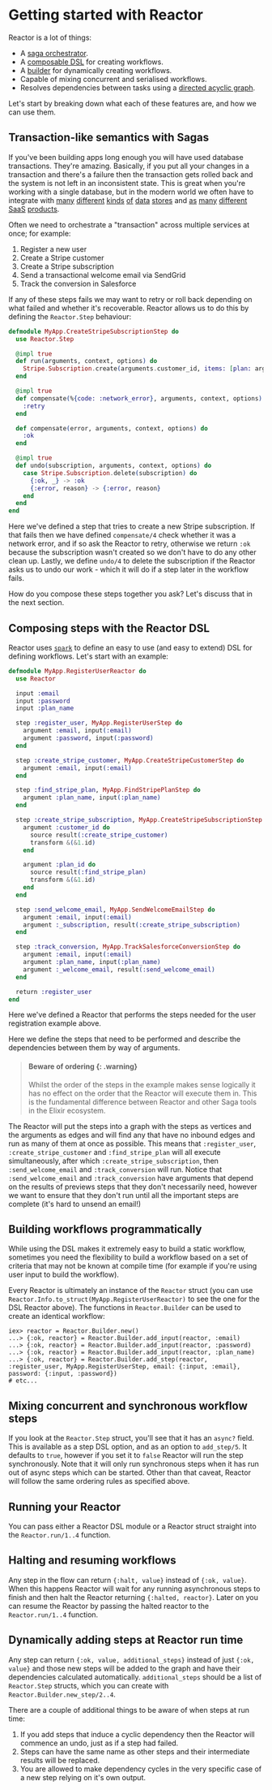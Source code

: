# Getting started with Reactor

Reactor is a lot of things:

- A [saga orchestrator](https://www.cs.cornell.edu/andru/cs711/2002fa/reading/sagas.pdf).
- A [composable DSL](https://hexdocs.pm/reactor/Reactor.html) for creating workflows.
- A [builder](https://hexdocs.pm/reactor/Reactor.Builder.html) for dynamically creating workflows.
- Capable of mixing concurrent and serialised workflows.
- Resolves dependencies between tasks using a [directed acyclic graph](https://en.wikipedia.org/wiki/Directed_acyclic_graph).

Let's start by breaking down what each of these features are, and how we can use them.

## Transaction-like semantics with Sagas

If you've been building apps long enough you will have used database transactions. They're amazing. Basically, if you put all your changes in a transaction and there's a failure then the transaction gets rolled back and the system is not left in an inconsistent state. This is great when you're working with a single database, but in the modern world we often have to integrate with [many](https://www.postgresql.org/) [different](https://www.mongodb.com/) [kinds](https://redis.io/) [of](https://cassandra.apache.org/_/index.html) [data](https://aws.amazon.com/redshift/) [stores](https://clickhouse.com/) and [as](https://www.salesforce.com/) [many](https://stripe.com/) [different](https://www.twilio.com/en-us) [SaaS](https://www.xero.com/) [products](https://www.vendhq.com/).

Often we need to orchestrate a "transaction" across multiple services at once; for example:

1. Register a new user
2. Create a Stripe customer
3. Create a Stripe subscription
4. Send a transactional welcome email via SendGrid
5. Track the conversion in Salesforce

If any of these steps fails we may want to retry or roll back depending on what failed and whether it's recoverable. Reactor allows us to do this by defining the `Reactor.Step` behaviour:

```elixir
defmodule MyApp.CreateStripeSubscriptionStep do
  use Reactor.Step

  @impl true
  def run(arguments, context, options) do
    Stripe.Subscription.create(arguments.customer_id, items: [plan: arguments.plan_id])
  end

  @impl true
  def compensate(%{code: :network_error}, arguments, context, options) do
    :retry
  end

  def compensate(error, arguments, context, options) do
    :ok
  end

  @impl true
  def undo(subscription, arguments, context, options) do
    case Stripe.Subscription.delete(subscription) do
      {:ok, _} -> :ok
      {:error, reason} -> {:error, reason}
    end
  end
end
```

Here we've defined a step that tries to create a new Stripe subscription. If that fails then we have defined `compensate/4` check whether it was a network error, and if so ask the Reactor to retry, otherwise we return `:ok` because the subscription wasn't created so we don't have to do any other clean up. Lastly, we define `undo/4` to delete the subscription if the Reactor asks us to undo our work - which it will do if a step later in the workflow fails.

How do you compose these steps together you ask? Let's discuss that in the next section.

## Composing steps with the Reactor DSL

Reactor uses [`spark`](https://hexdocs.pm/spark/get-started-with-spark.html) to define an easy to use (and easy to extend) DSL for defining workflows. Let's start with an example:

```elixir
defmodule MyApp.RegisterUserReactor do
  use Reactor

  input :email
  input :password
  input :plan_name

  step :register_user, MyApp.RegisterUserStep do
    argument :email, input(:email)
    argument :password, input(:password)
  end

  step :create_stripe_customer, MyApp.CreateStripeCustomerStep do
    argument :email, input(:email)
  end

  step :find_stripe_plan, MyApp.FindStripePlanStep do
    argument :plan_name, input(:plan_name)
  end

  step :create_stripe_subscription, MyApp.CreateStripeSubscriptionStep do
    argument :customer_id do
      source result(:create_stripe_customer)
      transform &(&1.id)
    end

    argument :plan_id do
      source result(:find_stripe_plan)
      transform &(&1.id)
    end
  end

  step :send_welcome_email, MyApp.SendWelcomeEmailStep do
    argument :email, input(:email)
    argument :_subscription, result(:create_stripe_subscription)
  end

  step :track_conversion, MyApp.TrackSalesforceConversionStep do
    argument :email, input(:email)
    argument :plan_name, input(:plan_name)
    argument :_welcome_email, result(:send_welcome_email)
  end

  return :register_user
end
```

Here we've defined a Reactor that performs the steps needed for the user registration example above.

Here we define the steps that need to be performed and describe the dependencies between them by way of arguments.

> #### Beware of ordering {: .warning}
>
> Whilst the order of the steps in the example makes sense logically it has no
> effect on the order that the Reactor will execute them in. This is the
> fundamental difference between Reactor and other Saga tools in the Elixir
> ecosystem.

The Reactor will put the steps into a graph with the steps as vertices and the arguments as edges and will find any that have no inbound edges and run as many of them at once as possible. This means that `:register_user`, `:create_stripe_customer` and `:find_stripe_plan` will all execute simultaneously, after which `:create_stripe_subscription`, then `:send_welcome_email` and `:track_conversion` will run. Notice that `:send_welcome_email` and `:track_conversion` have arguments that depend on the results of previews steps that they don't necessarily need, however we want to ensure that they don't run until all the important steps are complete (it's hard to unsend an email!)

## Building workflows programmatically

While using the DSL makes it extremely easy to build a static workflow, sometimes you need the flexibility to build a workflow based on a set of criteria that may not be known at compile time (for example if you're using user input to build the workflow).

Every Reactor is ultimately an instance of the `Reactor` struct (you can use `Reactor.Info.to_struct(MyApp.RegisterUserReactor)` to see the one for the DSL Reactor above). The functions in `Reactor.Builder` can be used to create an identical workflow:

    iex> reactor = Reactor.Builder.new()
    ...> {:ok, reactor} = Reactor.Builder.add_input(reactor, :email)
    ...> {:ok, reactor} = Reactor.Builder.add_input(reactor, :password)
    ...> {:ok, reactor} = Reactor.Builder.add_input(reactor, :plan_name)
    ...> {:ok, reactor} = Reactor.Builder.add_step(reactor, :register_user, MyApp.RegisterUserStep, email: {:input, :email}, password: {:input, :password})
    # etc...

## Mixing concurrent and synchronous workflow steps

If you look at the `Reactor.Step` struct, you'll see that it has an `async?` field. This is available as a step DSL option, and as an option to `add_step/5`. It defaults to `true`, however if you set it to `false` Reactor will run the step synchronously. Note that it will only run synchronous steps when it has run out of async steps which can be started. Other than that caveat, Reactor will follow the same ordering rules as specified above.

## Running your Reactor

You can pass either a Reactor DSL module or a Reactor struct straight into the `Reactor.run/1..4` function.

## Halting and resuming workflows

Any step in the flow can return `{:halt, value}` instead of `{:ok, value}`. When this happens Reactor will wait for any running asynchronous steps to finish and then halt the Reactor returning `{:halted, reactor}`. Later on you can resume the Reactor by passing the halted reactor to the `Reactor.run/1..4` function.

## Dynamically adding steps at Reactor run time

Any step can return `{:ok, value, additional_steps}` instead of just `{:ok, value}` and those new steps will be added to the graph and have their dependencies calculated automatically. `additional_steps` should be a list of `Reactor.Step` structs, which you can create with `Reactor.Builder.new_step/2..4`.

There are a couple of additional things to be aware of when steps at run time:

1. If you add steps that induce a cyclic dependency then the Reactor will commence an undo, just as if a step had failed.
2. Steps can have the same name as other steps and their intermediate results will be replaced.
3. You are allowed to make dependency cycles in the very specific case of a new
   step relying on it's own output.
